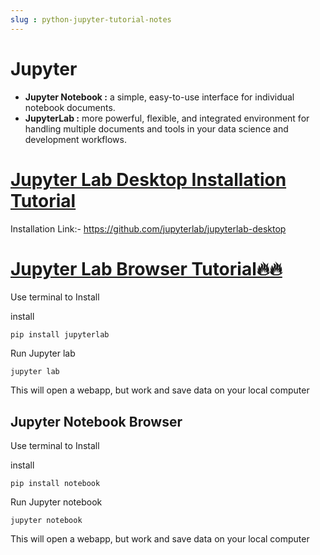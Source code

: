 ```yaml
---
slug : python-jupyter-tutorial-notes
---
```


# Jupyter

- **Jupyter Notebook :** a simple, easy-to-use interface for individual notebook documents.
- **JupyterLab :** more powerful, flexible, and integrated environment for handling multiple documents and tools in your data science and development workflows.
# [Jupyter Lab Desktop Installation Tutorial](https://youtu.be/JYs2k9haGRM)

Installation Link:- https://github.com/jupyterlab/jupyterlab-desktop

# [Jupyter Lab Browser Tutorial🔥🔥](https://youtu.be/6jgpCSYiV_o)

Use terminal to Install

install
```
pip install jupyterlab
```

Run Jupyter lab
```
jupyter lab
```

This will open a webapp, but work and save data on your local computer


## Jupyter Notebook Browser 

Use terminal to Install

install
```
pip install notebook
```

Run Jupyter notebook
```
jupyter notebook
```

This will open a webapp, but work and save data on your local computer


